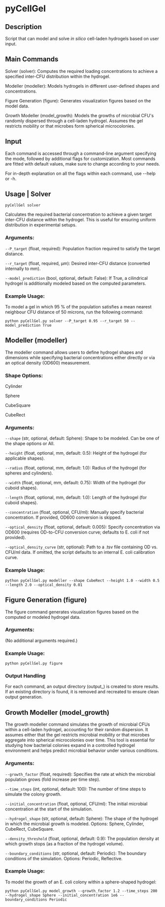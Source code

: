 # pyCellGel

## Description
Script that can model and solve _in silico_ cell-laden hydrogels based on user input.

## Main Commands
Solver (solver): Computes the required loading concentrations to achieve a specified inter-CFU distribution within the 
hydrogel.

Modeller (modeller): Models hydrogels in different user-defined shapes and concentrations.

Figure Generation (figure): Generates visualization figures based on the model data.

Growth Modeller (model_growth): Models the growths of microbial CFU's randomly dispersed through a cell-laden hydrogel. Assumes the gel restricts mobility or that microbes form spherical microcolonies. 

## Input
Each command is accessed through a command-line argument specifying the mode, followed by additional flags for 
customization. Most commands are fitted with default values, make sure to change according to your needs. 

For in-depth explanation on all the flags within each command, use --help or -h. 

## Usage | Solver

`pyCellGel solver`

Calculates the required bacterial concentration to achieve a given target inter-CFU distance within the hydrogel. This is useful for ensuring uniform distribution in experimental setups.

### Arguments:

`--P_target` (float, required): Population fraction required to satisfy the target distance.

`--r_target` (float, required, μm): Desired inter-CFU distance (converted internally to mm).

`--model_prediction` (bool, optional, default: False): If True, a cilindrical hydrogel is additionally modeled based on the computed parameters.

### Example Usage:

To model a gel in which 95 % of the population satisfies a mean nearest neighbour CFU distance of 50 microns, run the following command:

`python pyCellGel.py solver --P_target 0.95 --r_target 50 --model_prediction True`

## Modeller (modeller)

The modeller command allows users to define hydrogel shapes and dimensions while specifying bacterial concentrations either directly or via an optical density (OD600) measurement.

### Shape Options:

Cylinder

Sphere

CubeSquare

CubeRect

### Arguments:

`--shape` (str, optional, default: Sphere): Shape to be modeled. Can be one of the shape options or All.

`--height` (float, optional, mm, default: 0.5): Height of the hydrogel (for applicable shapes).

`--radius` (float, optional, mm, default: 1.0): Radius of the hydrogel (for spheres and cylinders).

`--width` (float, optional, mm, default: 0.75): Width of the hydrogel (for cuboid shapes).

`--length` (float, optional, mm, default: 1.0): Length of the hydrogel (for cuboid shapes).

`--concentration` (float, optional, CFU/ml): Manually specify bacterial concentration. If provided, OD600 conversion is skipped.

`--optical_density` (float, optional, default: 0.005): Specify concentration via OD600 (requires OD-to-CFU conversion curve; defaults to E. coli if not provided).

`--optical_density_curve` (str, optional): Path to a .tsv file containing OD vs. CFU/ml data. If omitted, the script defaults to an internal E. coli calibration curve.

### Example Usage:

`python pyCellGel.py modeller --shape CubeRect --height 1.0 --width 0.5 --length 2.0 --optical_density 0.01`

## Figure Generation (figure)

The figure command generates visualization figures based on the computed or modeled hydrogel data.

### Arguments:

(No additional arguments required.)

### Example Usage:

`python pyCellGel.py figure`

### Output Handling

For each command, an output directory (output_<command>) is created to store results. If an existing directory is found, it is removed and recreated to ensure clean output generation.

## Growth Modeller (model_growth)

The growth modeller command simulates the growth of microbial CFUs within a cell-laden hydrogel, accounting for their random dispersion. It assumes either that the gel restricts microbial mobility or that microbes aggregate into spherical microcolonies over time. This tool is essential for studying how bacterial colonies expand in a controlled hydrogel environment and helps predict microbial behavior under various conditions.

### Arguments:

`--growth_factor` (float, required): Specifies the rate at which the microbial population grows (fold increase per time step).

`--time_steps` (int, optional, default: 100): The number of time steps to simulate the colony growth.

`--initial_concentration` (float, optional, CFU/ml): The initial microbial concentration at the start of the simulation.

`--hydrogel_shape` (str, optional, default: Sphere): The shape of the hydrogel in which the microbial growth is modeled. Options: Sphere, Cylinder, CubeRect, CubeSquare.

`--density_threshold` (float, optional, default: 0.9): The population density at which growth stops (as a fraction of the hydrogel volume).

`--boundary_conditions` (str, optional, default: Periodic): The boundary conditions of the simulation. Options: Periodic, Reflective.

### Example Usage:

To model the growth of an E. coli colony within a sphere-shaped hydrogel:

`python pyCellGel.py model_growth --growth_factor 1.2 --time_steps 200 --hydrogel_shape Sphere --initial_concentration 1e6 --boundary_conditions Periodic`
